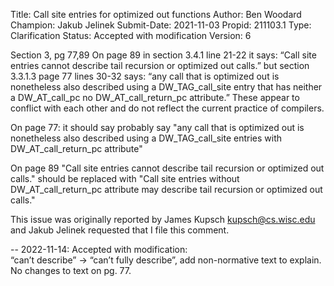 Title:       Call site entries for optimized out functions
Author:      Ben Woodard
Champion:    Jakub Jelinek
Submit-Date: 2021-11-03
Propid:      211103.1
Type:        Clarification
Status:      Accepted with modification
Version:     6

Section 3, pg 77,89
On page 89 in section 3.4.1 line 21-22 it says: “Call site entries cannot describe 
tail recursion or optimized out calls.” but section 3.3.1.3 page 77 lines 30-32 
says: “any call that is optimized out is nonetheless also described using a 
DW_TAG_call_site entry that has neither a DW_AT_call_pc no DW_AT_call_return_pc 
attribute.” These appear to conflict with each other and do not reflect the 
current practice of compilers.

On page 77:
it should say probably say "any call that is optimized out is nonetheless also 
described using a DW_TAG_call_site entries with DW_AT_call_return_pc attribute"

On page 89 
"Call site entries cannot describe tail recursion or optimized out calls." 
should be replaced with "Call site entries without DW_AT_call_return_pc attribute 
may describe tail recursion or optimized out calls."

This issue was originally reported by James Kupsch <kupsch@cs.wisc.edu> and 
Jakub Jelinek requested that I file this comment.

--
2022-11-14:  Accepted with modification:  
   “can’t describe” -> “can’t fully describe”, add non-normative text to explain.
   No changes to text on pg. 77.  
